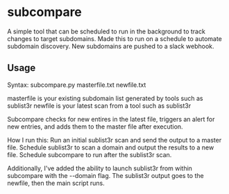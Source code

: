 # subcompare

A simple tool that can be scheduled to run in the background to track changes to target subdomains. Made this to run on a schedule to automate subdomain discovery.
New subdomains are pushed to a slack webhook.

## Usage
Syntax: subcompare.py masterfile.txt newfile.txt

masterfile is your existing subdomain list generated by tools such as sublist3r
newfile is your latest scan from a tool such as sublist3r

Subcompare checks for new entires in the latest file, triggers an alert for new entries, and adds them to the master file after execution.

How I run this:
Run an initial sublist3r scan and send the output to a master file.
Schedule sublist3r to scan a domain and output the results to a new file.
Schedule subcompare to run after the sublist3r scan.

Additionally, I've added the ability to launch sublist3r from within subcompare with the --domain flag. The sublist3r output goes to the newfile, then the main script runs.

